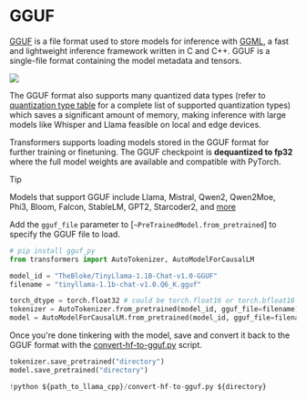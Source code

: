 <!--Copyright 2024 The HuggingFace Team. All rights reserved.

Licensed under the Apache License, Version 2.0 (the "License"); you may not use this file except in compliance with
the License. You may obtain a copy of the License at

http://www.apache.org/licenses/LICENSE-2.0

Unless required by applicable law or agreed to in writing, software distributed under the License is distributed on
an "AS IS" BASIS, WITHOUT WARRANTIES OR CONDITIONS OF ANY KIND, either express or implied. See the License for the
specific language governing permissions and limitations under the License.

⚠️ Note that this file is in Markdown but contain specific syntax for our doc-builder (similar to MDX) that may not be
rendered properly in your Markdown viewer.

-->

# GGUF

[GGUF](https://github.com/ggerganov/ggml/blob/master/docs/gguf.md) is a file format used to store models for inference with [GGML](https://github.com/ggerganov/ggml), a fast and lightweight inference framework written in C and C++. GGUF is a single-file format containing the model metadata and tensors.

<div class="flex justify-center">
    <img src="https://huggingface.co/datasets/huggingface/documentation-images/resolve/main/hub/gguf-spec.png"/>
</div>

The GGUF format also supports many quantized data types (refer to [quantization type table](https://hf.co/docs/hub/en/gguf#quantization-types) for a complete list of supported quantization types) which saves a significant amount of memory, making inference with large models like Whisper and Llama feasible on local and edge devices.

Transformers supports loading models stored in the GGUF format for further training or finetuning. The GGUF checkpoint is **dequantized to fp32** where the full model weights are available and compatible with PyTorch.

> [!TIP]
> Models that support GGUF include Llama, Mistral, Qwen2, Qwen2Moe, Phi3, Bloom, Falcon, StableLM, GPT2, Starcoder2, and [more](https://github.com/huggingface/transformers/blob/main/src/transformers/integrations/ggml.py)

Add the `gguf_file` parameter to [`~PreTrainedModel.from_pretrained`] to specify the GGUF file to load.

```py
# pip install gguf_py
from transformers import AutoTokenizer, AutoModelForCausalLM

model_id = "TheBloke/TinyLlama-1.1B-Chat-v1.0-GGUF"
filename = "tinyllama-1.1b-chat-v1.0.Q6_K.gguf"

torch_dtype = torch.float32 # could be torch.float16 or torch.bfloat16 too
tokenizer = AutoTokenizer.from_pretrained(model_id, gguf_file=filename)
model = AutoModelForCausalLM.from_pretrained(model_id, gguf_file=filename, torch_dtype=torch_dtype)
```

Once you're done tinkering with the model, save and convert it back to the GGUF format with the [convert-hf-to-gguf.py](https://github.com/ggerganov/llama.cpp/blob/master/convert_hf_to_gguf.py) script.

```py
tokenizer.save_pretrained("directory")
model.save_pretrained("directory")

!python ${path_to_llama_cpp}/convert-hf-to-gguf.py ${directory}
```
